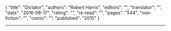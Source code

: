 {
"title": "Dictator",
"authors": "Robert Harris",
"editors": "",
"translator": "",
"date": "2016-08-17",
"rating": "",
"re-read": "",
"pages": "544",
"non-fiction": "",
"comic": "",
"published": "2015"
}

---
